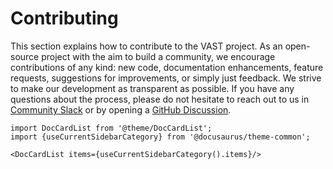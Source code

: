 # Contributing

This section explains how to contribute to the VAST project. As an open-source
project with the aim to build a community, we encourage contributions of any
kind: new code, documentation enhancements, feature requests, suggestions for
improvements, or simply just feedback. We strive to make our development
as transparent as possible. If you have any questions about the process, please
do not hesitate to reach out to us in [Community Slack](http://slack.tenzir.com)
or by opening a [GitHub Discussion](https://github.com/tenzir/vast/discussions).

```mdx-code-block
import DocCardList from '@theme/DocCardList';
import {useCurrentSidebarCategory} from '@docusaurus/theme-common';

<DocCardList items={useCurrentSidebarCategory().items}/>
```
